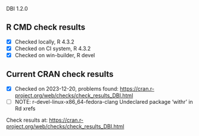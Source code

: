 DBI 1.2.0

## R CMD check results

- [x] Checked locally, R 4.3.2
- [x] Checked on CI system, R 4.3.2
- [x] Checked on win-builder, R devel

## Current CRAN check results

- [x] Checked on 2023-12-20, problems found: https://cran.r-project.org/web/checks/check_results_DBI.html
- [ ] NOTE: r-devel-linux-x86_64-fedora-clang
     Undeclared package ‘withr’ in Rd xrefs

Check results at: https://cran.r-project.org/web/checks/check_results_DBI.html
